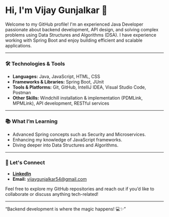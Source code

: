 # Hi, I'm Vijay Gunjalkar 👋

Welcome to my GitHub profile! I'm an experienced Java Developer passionate about backend development, API design, and solving complex problems using Data Structures and Algorithms (DSA). I have experience working with Spring Boot and enjoy building efficient and scalable applications.

---

### 🛠️ Technologies & Tools
- **Languages:** Java, JavaScript, HTML, CSS
- **Frameworks & Libraries:** Spring Boot, JUnit
- **Tools & Platforms:** Git, GitHub, IntelliJ IDEA, Visual Studio Code, Postman
- **Other Skills:** Windchill installation & implementation (PDMLink, MPMLink), API development, RESTful services

---

### 📚 What I’m Learning
- Advanced Spring concepts such as Security and Microservices.
- Enhancing my knowledge of JavaScript frameworks.
- Diving deeper into Data Structures and Algorithms.

---

### 🤝 Let's Connect
- **[LinkedIn](https://www.linkedin.com/in/vijay-gunjalkar-6870a11a9/)**
- **Email:** vijaygunjalkar54@gmail.com

Feel free to explore my GitHub repositories and reach out if you’d like to collaborate or discuss anything tech-related!

---
“Backend development is where the magic happens! 💻✨”
